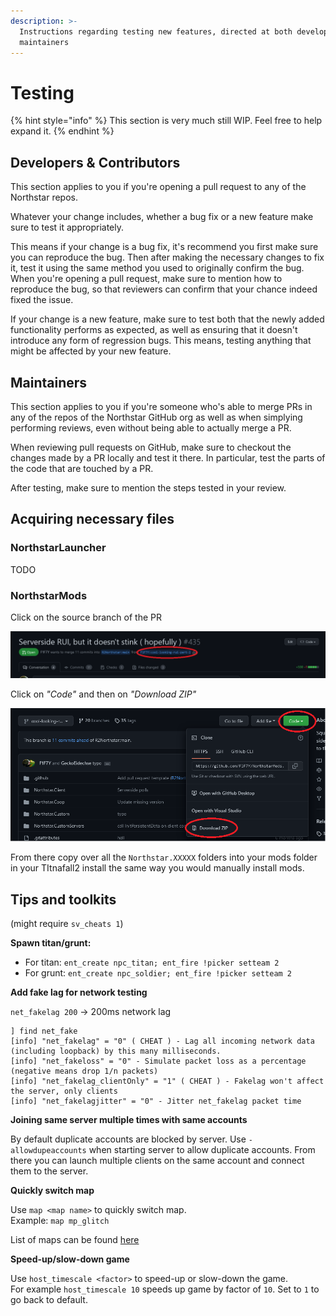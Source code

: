 ```yaml
---
description: >-
  Instructions regarding testing new features, directed at both developers and
  maintainers
---
```


# Testing

{% hint style="info" %}
This section is very much still WIP. Feel free to help expand it.
{% endhint %}

## Developers & Contributors

This section applies to you if you're opening a pull request to any of the Northstar repos.

Whatever your change includes, whether a bug fix or a new feature make sure to test it appropriately.

This means if your change is a bug fix, it's recommend you first make sure you can reproduce the bug. Then after making the necessary changes to fix it, test it using the same method you used to originally confirm the bug.\
When you're opening a pull request, make sure to mention how to reproduce the bug, so that reviewers can confirm that your chance indeed fixed the issue.

If your change is a new feature, make sure to test both that the newly added functionality performs as expected, as well as ensuring that it doesn't introduce any form of regression bugs. This means, testing anything that might be affected by your new feature.

## Maintainers

This section applies to you if you're someone who's able to merge PRs in any of the repos of the Northstar GitHub org as well as when simplying performing reviews, even without being able to actually merge a PR.

When reviewing pull requests on GitHub, make sure to checkout the changes made by a PR locally and test it there. In particular, test the parts of the code that are touched by a PR.

After testing, make sure to mention the steps tested in your review.

## Acquiring necessary files

### NorthstarLauncher

TODO

### NorthstarMods

Click on the source branch of the PR

![](../.gitbook/assets/download-mods-pr1.png)

Click on _"Code"_ and then on _"Download ZIP"_

![](../.gitbook/assets/download-mods-pr2.png)

From there copy over all the `Northstar.XXXXX` folders into your mods folder in your TItnafall2 install the same way you would manually install mods.

## Tips and toolkits

(might require `sv_cheats 1`)

**Spawn titan/grunt:**

* For titan: `ent_create npc_titan; ent_fire !picker setteam 2`
* For grunt: `ent_create npc_soldier; ent_fire !picker setteam 2`

**Add fake lag for network testing**

`net_fakelag 200` -> 200ms network lag

```
] find net_fake
[info] "net_fakelag" = "0" ( CHEAT ) - Lag all incoming network data (including loopback) by this many milliseconds.
[info] "net_fakeloss" = "0" - Simulate packet loss as a percentage (negative means drop 1/n packets)
[info] "net_fakelag_clientOnly" = "1" ( CHEAT ) - Fakelag won't affect the server, only clients
[info] "net_fakelagjitter" = "0" - Jitter net_fakelag packet time
```

**Joining same server multiple times with same accounts**

By default duplicate accounts are blocked by server. Use `-allowdupeaccounts` when starting server to allow duplicate accounts. From there you can launch multiple clients on the same account and connect them to the server.

**Quickly switch map**

Use `map <map name>` to quickly switch map.\
Example: `map mp_glitch`

List of maps can be found [here](../hosting-a-server-with-northstar/dedicated-server/#maps)

**Speed-up/slow-down game**

Use `host_timescale <factor>` to speed-up or slow-down the game.\
For example `host_timescale 10` speeds up game by factor of `10`. Set to `1` to go back to default.
